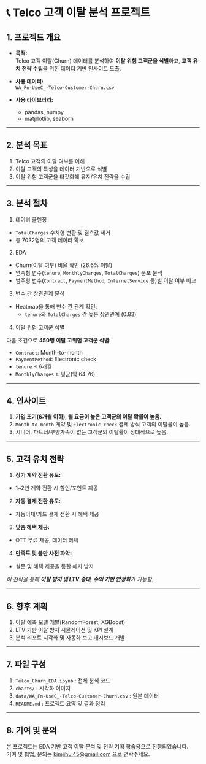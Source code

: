 # 📞 Telco 고객 이탈 분석 프로젝트

## 1️. 프로젝트 개요

- **목적:**  
  Telco 고객 이탈(Churn) 데이터를 분석하여 **이탈 위험 고객군을 식별**하고, **고객 유치 전략 수립**을 위한 데이터 기반 인사이트 도출.

- **사용 데이터:**  
  `WA_Fn-UseC_-Telco-Customer-Churn.csv`

- **사용 라이브러리:**
  - pandas, numpy
  - matplotlib, seaborn

---

## 2️. 분석 목표

1) Telco 고객의 이탈 여부를 이해  
2) 이탈 고객의 특성을 데이터 기반으로 식별  
3) 이탈 위험 고객군을 타깃화해 유지/유치 전략을 수립

---

## 3️. 분석 절차

1) 데이터 클렌징

- `TotalCharges` 수치형 변환 및 결측값 제거
- 총 7032명의 고객 데이터 확보

2) EDA

- Churn(이탈 여부) 비율 확인 (26.6% 이탈)
- 연속형 변수(`tenure`, `MonthlyCharges`, `TotalCharges`) 분포 분석
- 범주형 변수(`Contract`, `PaymentMethod`, `InternetService` 등)별 이탈 여부 비교

3) 변수 간 상관관계 분석

- Heatmap을 통해 변수 간 관계 확인:
  - `tenure`와 `TotalCharges` 간 높은 상관관계 (0.83)

4) 이탈 위험 고객군 식별

다음 조건으로 **450명 이탈 고위험 고객군 식별**:

- `Contract`: Month-to-month
- `PaymentMethod`: Electronic check
- `tenure` ≤ 6개월
- `MonthlyCharges` ≥ 평균(약 64.76)

---

## 4️. 인사이트

1) **가입 초기(6개월 이하), 월 요금이 높은 고객군의 이탈 확률이 높음.**
2) `Month-to-month` 계약 및 `Electronic check` 결제 방식 고객의 이탈률이 높음.
3) 시니어, 파트너/부양가족이 없는 고객군의 이탈률이 상대적으로 높음.

---

## 5️. 고객 유치 전략

1) **장기 계약 전환 유도:**

- 1~2년 계약 전환 시 할인/포인트 제공

2) **자동 결제 전환 유도:**

- 자동이체/카드 결제 전환 시 혜택 제공

3) **맞춤 혜택 제공:**

- OTT 무료 제공, 데이터 혜택

4) **만족도 및 불만 사전 파악:**

- 설문 및 혜택 제공을 통한 해지 방지

*이 전략을 통해 **이탈 방지 및 LTV 증대, 수익 기반 안정화**가 가능함.*

---

## 6️. 향후 계획

1) 이탈 예측 모델 개발(RandomForest, XGBoost)
2) LTV 기반 이탈 방지 시뮬레이션 및 KPI 설계
3) 분석 리포트 시각화 및 자동화 보고 대시보드 개발

---

## 7. 파일 구성

1) `Telco_Churn_EDA.ipynb` : 전체 분석 코드
2) `charts/` : 시각화 이미지
3) `data/WA_Fn-UseC_-Telco-Customer-Churn.csv` : 원본 데이터
4) `README.md` : 프로젝트 요약 및 결과 정리

---

## 8. 기여 및 문의

본 프로젝트는 EDA 기반 고객 이탈 분석 및 전략 기획 학습용으로 진행되었습니다.  
기여 및 협업, 문의는 [kimjihui45@gmail.com](mailto:kimjihui45@gmail.com) 으로 연락주세요.
